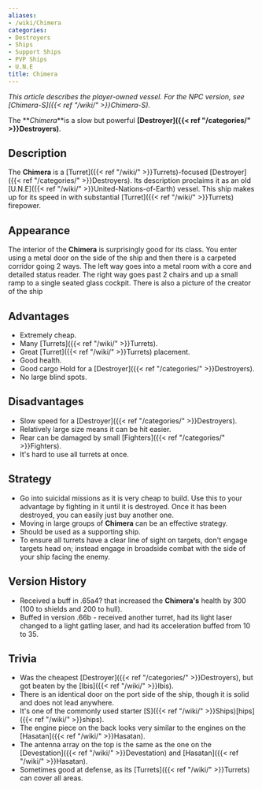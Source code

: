 ```yaml
---
aliases:
- /wiki/Chimera
categories:
- Destroyers
- Ships
- Support Ships
- PVP Ships
- U.N.E
title: Chimera
---
```


_This article describes the player-owned vessel. For the NPC version, see [Chimera-S]({{< ref "/wiki/" >}}Chimera-S)._

The **_Chimera_**is a slow but powerful **[Destroyer]({{< ref "/categories/" >}}Destroyers)**.

## Description

The **Chimera** is a [Turret]({{< ref "/wiki/" >}}Turrets)-focused [Destroyer]({{< ref "/categories/" >}}Destroyers). Its description proclaims it as an old [U.N.E]({{< ref "/wiki/" >}}United-Nations-of-Earth) vessel. This ship makes up for its speed in with substantial [Turret]({{< ref "/wiki/" >}}Turrets) firepower.

## Appearance

The interior of the **Chimera** is surprisingly good for its class. You enter using a metal door on the side of the ship and then there is a carpeted corridor going 2 ways. The left way goes into a metal room with a core and detailed status reader. The right way goes past 2 chairs and up a small ramp to a single seated glass cockpit. There is also a picture of the creator of the ship

## Advantages

- Extremely cheap.
- Many [Turrets]({{< ref "/wiki/" >}}Turrets).
- Great [Turret]({{< ref "/wiki/" >}}Turrets) placement.
- Good health.
- Good cargo Hold for a [Destroyer]({{< ref "/categories/" >}}Destroyers).
- No large blind spots.

## Disadvantages

- Slow speed for a [Destroyer]({{< ref "/categories/" >}}Destroyers).
- Relatively large size means it can be hit easier.
- Rear can be damaged by small [Fighters]({{< ref "/categories/" >}}Fighters).
- It's hard to use all turrets at once.

## Strategy

- Go into suicidal missions as it is very cheap to build. Use this to your advantage by fighting in it until it is destroyed. Once it has been destroyed, you can easily just buy another one.
- Moving in large groups of **Chimera** can be an effective strategy.
- Should be used as a supporting ship.
- To ensure all turrets have a clear line of sight on targets, don't engage targets head on; instead engage in broadside combat with the side of your ship facing the enemy.

## Version History 

- Received a buff in .65a4? that increased the **Chimera's** health by 300 (100 to shields and 200 to hull).
- Buffed in version .66b - received another turret, had its light laser changed to a light gatling laser, and had its acceleration buffed from 10 to 35.

## Trivia

- Was the cheapest [Destroyer]({{< ref "/categories/" >}}Destroyers), but got beaten by the [Ibis]({{< ref "/wiki/" >}}Ibis).
- There is an identical door on the port side of the ship, though it is solid and does not lead anywhere.
- It's one of the commonly used starter [S]({{< ref "/wiki/" >}}Ships)[hips]({{< ref "/wiki/" >}}ships).
- The engine piece on the back looks very similar to the engines on the [Hasatan]({{< ref "/wiki/" >}}Hasatan).
- The antenna array on the top is the same as the one on the [Devestation]({{< ref "/wiki/" >}}Devestation) and [Hasatan]({{< ref "/wiki/" >}}Hasatan).
- Sometimes good at defense, as its [Turrets]({{< ref "/wiki/" >}}Turrets) can cover all areas.